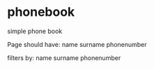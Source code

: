 # phonebook
simple phone book 

Page should have:
name
surname
phonenumber

filters by:
name
surname
phonenumber
